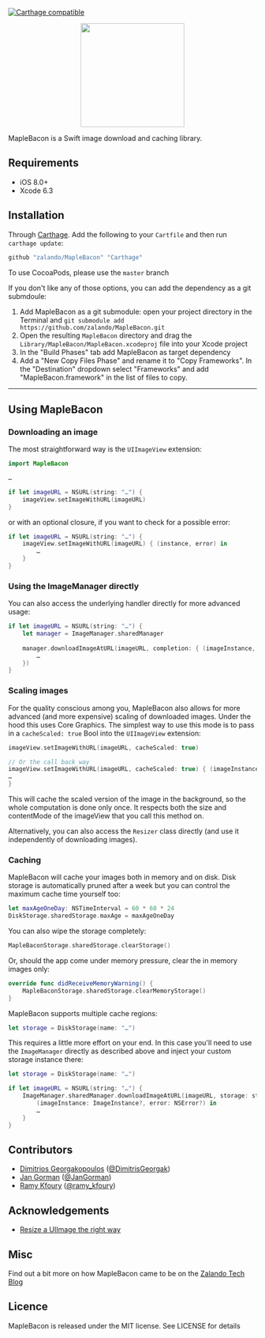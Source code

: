 [![Carthage compatible](https://img.shields.io/badge/Carthage-compatible-4BC51D.svg?style=flat)](https://github.com/Carthage/Carthage)

<p align="center"><img src="https://dl.dropboxusercontent.com/u/512759/MapleBacon.png" height="210"/></p>


MapleBacon is a Swift image download and caching library.

## Requirements

- iOS 8.0+
- Xcode 6.3

## Installation

Through [Carthage](https://github.com/Carthage/Carthage). Add the following to your `Cartfile` and then run `carthage update`:

```ruby
github "zalando/MapleBacon" "Carthage"
```

To use CocoaPods, please use the `master` branch

If you don't like any of those options, you can add the dependency as a git submdoule:

1. Add MapleBacon as a git submodule: open your project directory in the Terminal and `git submodule add https://github.com/zalando/MapleBacon.git`
2. Open the resulting `MapleBacon` directory and drag the `Library/MapleBacon/MapleBacon.xcodeproj` file into your Xcode project
3. In the "Build Phases" tab add MapleBacon as target dependency
4. Add a "New Copy Files Phase" and rename it to "Copy Frameworks". In the "Destination" dropdown select "Frameworks" and add "MapleBacon.framework" in the list of files to copy.

---

## Using MapleBacon

### Downloading an image

The most straightforward way is the `UIImageView` extension:

```swift
import MapleBacon

…

if let imageURL = NSURL(string: "…") {
	imageView.setImageWithURL(imageURL)
}
```

or with an optional closure, if you want to check for a possible error:

```swift
if let imageURL = NSURL(string: "…") {
	imageView.setImageWithURL(imageURL) { (instance, error) in
		…
	}
}
```

### Using the ImageManager directly

You can also access the underlying handler directly for more advanced usage:

```swift
if let imageURL = NSURL(string: "…") {
	let manager = ImageManager.sharedManager
	
	manager.downloadImageAtURL(imageURL, completion: { (imageInstance, error) in
		…
	})
}
```

### Scaling images

For the quality conscious among you, MapleBacon also allows for more advanced (and more expensive) scaling of downloaded images. Under the hood this uses Core Graphics. The simplest way to use this mode is to pass in a `cacheScaled: true` Bool into the `UIImageView` extension:

```swift
imageView.setImageWithURL(imageURL, cacheScaled: true)

// Or the call back way
imageView.setImageWithURL(imageURL, cacheScaled: true) { (imageInstance, error) in
…
}

```

This will cache the scaled version of the image in the background, so the whole computation is done only once. It respects both the size and contentMode of the imageView that you call this method on.

Alternatively, you can also access the `Resizer` class directly (and use it independently of downloading images).


### Caching

MapleBacon will cache your images both in memory and on disk. Disk storage is automatically pruned after a week but you can control the maximum cache time yourself too:

```swift
let maxAgeOneDay: NSTimeInterval = 60 * 60 * 24
DiskStorage.sharedStorage.maxAge = maxAgeOneDay
```

You can also wipe the storage completely:

```swift
MapleBaconStorage.sharedStorage.clearStorage()
```

Or, should the app come under memory pressure, clear the in memory images only:

```swift
override func didReceiveMemoryWarning() {
	MapleBaconStorage.sharedStorage.clearMemoryStorage()
}
```

MapleBacon supports multiple cache regions:

```swift
let storage = DiskStorage(name: "…")
```

This requires a little more effort on your end. In this case you'll need to use the `ImageManager` directly as described above and inject your custom storage instance there:

```swift
let storage = DiskStorage(name: "…")

if let imageURL = NSURL(string: "…") {
	ImageManager.sharedManager.downloadImageAtURL(imageURL, storage: storage) {
		(imageInstance: ImageInstance?, error: NSError?) in
		…
	}
}
```



## Contributors

- [Dimitrios Georgakopoulos](https://github.com/gdj4ever) ([@DimitrisGeorgak](https://twitter.com/DimitrisGeorgak))
- [Jan Gorman](https://github.com/JanGorman) ([@JanGorman](https://twitter.com/JanGorman))
- [Ramy Kfoury](https://github.com/ramy-kfoury) ([@ramy_kfoury](https://twitter.com/ramy_kfoury))

## Acknowledgements

- [Resize a UIImage the right way](http://vocaro.com/trevor/blog/2009/10/12/resize-a-uiimage-the-right-way/)

## Misc

Find out a bit more on how MapleBacon came to be on the [Zalando Tech Blog](http://tech.zalando.com/posts/maple-bacon.html)

## Licence

MapleBacon is released under the MIT license. See LICENSE for details
